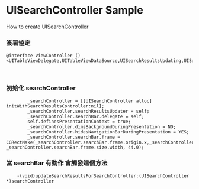 # UISearchController Sample
How to create UISearchController

 ### 簽署協定  
```
@interface ViewController ()<UITableViewDelegate,UITableViewDataSource,UISearchResultsUpdating,UISearchBarDelegate>
```

    
    
### 初始化 searchController
```
        _searchController = [[UISearchController alloc] initWithSearchResultsController:nil];
        _searchController.searchResultsUpdater = self;
        _searchController.searchBar.delegate = self;
        self.definesPresentationContext = true;
        _searchController.dimsBackgroundDuringPresentation = NO;
        _searchController.hidesNavigationBarDuringPresentation = YES;
        _searchController.searchBar.frame = CGRectMake(_searchController.searchBar.frame.origin.x,_searchController.searchBar.frame.origin.y, _searchController.searchBar.frame.size.width, 44.0);
```

### 當 searchBar 有動作 會觸發這個方法
```
    -(void)updateSearchResultsForSearchController:(UISearchController *)searchController
```
